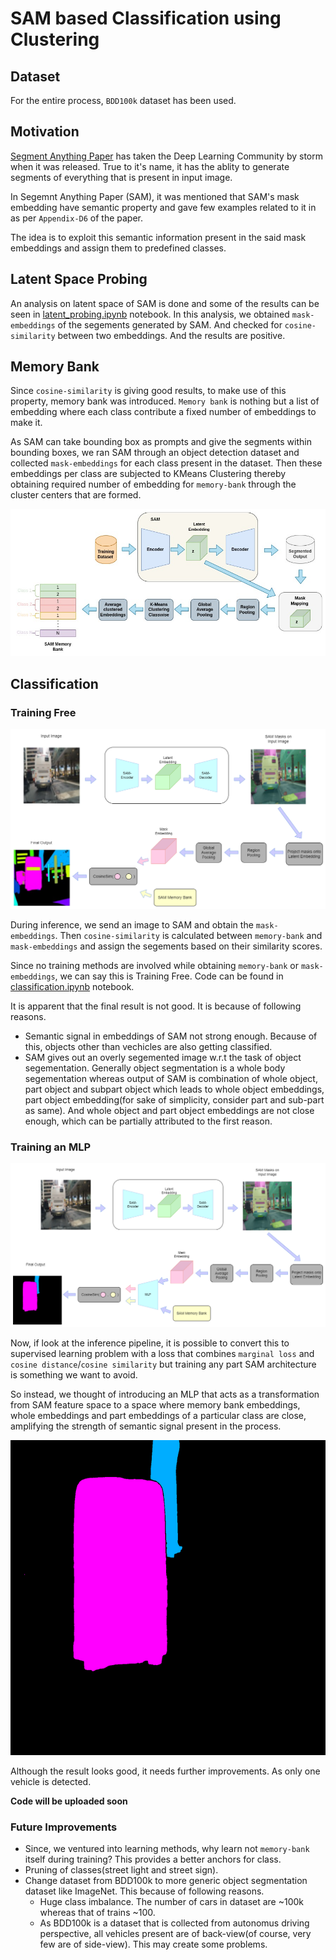 # SAM based Classification using Clustering

## Dataset
For the entire process, `BDD100k` dataset has been used.


## Motivation
[Segment Anything Paper](https://ai.meta.com/research/publications/segment-anything/) has taken the Deep Learning Community by storm when it was released. True to it's name, it has the ablity to generate segments of everything that is present in input image. 

In Segemnt Anything Paper (SAM), it was mentioned that SAM's mask embedding have semantic property and gave few examples related to it in as per ``Appendix-D6`` of the paper.

The idea is to exploit this semantic information present in the said mask embeddings and assign them to predefined classes. 



## Latent Space Probing
An analysis on latent space of SAM is done and some of the results can be seen in [latent_probing.ipynb](latent_probing.ipynb) notebook. In this analysis, we obtained `mask-embeddings` of the segements generated by SAM.
And checked for `cosine-similarity` between two embeddings.
And the results are positive. 



## Memory Bank
Since `cosine-similarity` is giving good results, to make use of this property, memory bank was introduced. `Memory bank` is nothing but a list of embedding where each class contribute a fixed number of embeddings to make it.

As SAM can take bounding box as prompts and give the segments within bounding boxes, we ran SAM through an object detection dataset and collected `mask-embeddings` for each class present in the dataset. Then these embeddings per class are subjected to KMeans Clustering thereby obtaining required number of embedding for `memory-bank` through the cluster centers that are formed.

![Memory Bank Generation](git_assets/Memory-Bank-Generation.jpg)



## Classification
### Training Free

![Inference for No Training Free](git_assets/without_training_flowchart.png)

During inference, we send an image to SAM and obtain the `mask-embeddings`. Then `cosine-similarity` is calculated between `memory-bank` and `mask-embeddings` and assign the segements based on their similarity scores.

Since no training methods are involved while obtaining `memory-bank` or `mask-embeddings`, we can say this is Training Free. Code can be found in [classification.ipynb](classification.ipynb) notebook.

It is apparent that the final result is not good. It is because of following reasons.
- Semantic signal in embeddings of SAM not strong enough. Because of this, objects other than vechicles are also getting classified.
- SAM gives out an overly segemented image w.r.t the task of object segementation. Generally object segmentation is a whole body segementation whereas output of SAM is combination of whole object, part object and subpart object which leads to whole object embeddings, part object embedding(for sake of simplicity, consider part and sub-part as same). And whole object and part object embeddings are not close enough, which can be partially attributed to the first reason.


### Training an MLP

![Trained MLP pipeline](git_assets/with_training_flowchart.png)


Now, if look at the inference pipeline, it is possible to convert this to supervised learning problem with a loss that combines `marginal loss` and `cosine distance`/`cosine similarity` but training any part SAM architecture is something we want to avoid.

So instead, we thought of introducing an MLP that acts as a transformation from SAM feature space to a space where memory bank embeddings, whole embeddings and part embeddings of a particular class are close, amplifying the strength of semantic signal present in the process. 

![Result](git_assets/sam_classification_with_training_output1_resized.png)

Although the result looks good, it needs further improvements. As only one vehicle is detected.  

__Code will be uploaded soon__

### Future Improvements

- Since, we ventured into learning methods, why learn not `memory-bank` itself during training? This provides a better anchors for class.
- Pruning of classes(street light and street sign).
- Change dataset from BDD100k to more generic object segmentation dataset like ImageNet. This because of following reasons.
    - Huge class imbalance. The number of cars in dataset are ~100k whereas that of trains ~100. 
    - As BDD100k is a dataset that is collected from autonomus driving perspective, all vehicles present are of back-view(of course, very few are of side-view). This may create some problems.